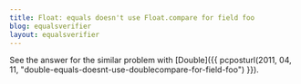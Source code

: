 ```yaml
---
title: Float: equals doesn't use Float.compare for field foo
blog: equalsverifier
layout: equalsverifier
---
```

See the answer for the similar problem with [Double]({{ pcposturl(2011, 04, 11, "double-equals-doesnt-use-doublecompare-for-field-foo") }}).
